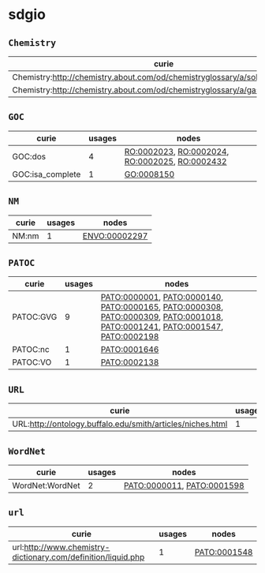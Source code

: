 # sdgio

## `Chemistry`

| curie                                                                           |   usages | nodes                                               |
|---------------------------------------------------------------------------------|----------|-----------------------------------------------------|
| Chemistry:http://chemistry.about.com/od/chemistryglossary/a/soliddefinition.htm |        1 | [PATO:0001546](https://bioregistry.io/PATO:0001546) |
| Chemistry:http://chemistry.about.com/od/chemistryglossary/a/gasdefinition.htm   |        1 | [PATO:0001547](https://bioregistry.io/PATO:0001547) |

## `GOC`

| curie            |   usages | nodes                                                                                                                                                                                              |
|------------------|----------|----------------------------------------------------------------------------------------------------------------------------------------------------------------------------------------------------|
| GOC:dos          |        4 | [RO:0002023](https://bioregistry.io/RO:0002023), [RO:0002024](https://bioregistry.io/RO:0002024), [RO:0002025](https://bioregistry.io/RO:0002025), [RO:0002432](https://bioregistry.io/RO:0002432) |
| GOC:isa_complete |        1 | [GO:0008150](https://bioregistry.io/GO:0008150)                                                                                                                                                    |

## `NM`

| curie   |   usages | nodes                                                 |
|---------|----------|-------------------------------------------------------|
| NM:nm   |        1 | [ENVO:00002297](https://bioregistry.io/ENVO:00002297) |

## `PATOC`

| curie     |   usages | nodes                                                                                                                                                                                                                                                                                                                                                                                                                                                                                       |
|-----------|----------|---------------------------------------------------------------------------------------------------------------------------------------------------------------------------------------------------------------------------------------------------------------------------------------------------------------------------------------------------------------------------------------------------------------------------------------------------------------------------------------------|
| PATOC:GVG |        9 | [PATO:0000001](https://bioregistry.io/PATO:0000001), [PATO:0000140](https://bioregistry.io/PATO:0000140), [PATO:0000165](https://bioregistry.io/PATO:0000165), [PATO:0000308](https://bioregistry.io/PATO:0000308), [PATO:0000309](https://bioregistry.io/PATO:0000309), [PATO:0001018](https://bioregistry.io/PATO:0001018), [PATO:0001241](https://bioregistry.io/PATO:0001241), [PATO:0001547](https://bioregistry.io/PATO:0001547), [PATO:0002198](https://bioregistry.io/PATO:0002198) |
| PATOC:nc  |        1 | [PATO:0001646](https://bioregistry.io/PATO:0001646)                                                                                                                                                                                                                                                                                                                                                                                                                                         |
| PATOC:VO  |        1 | [PATO:0002138](https://bioregistry.io/PATO:0002138)                                                                                                                                                                                                                                                                                                                                                                                                                                         |

## `URL`

| curie                                                      |   usages | nodes                                                 |
|------------------------------------------------------------|----------|-------------------------------------------------------|
| URL:http://ontology.buffalo.edu/smith/articles/niches.html |        1 | [ENVO:00010483](https://bioregistry.io/ENVO:00010483) |

## `WordNet`

| curie           |   usages | nodes                                                                                                    |
|-----------------|----------|----------------------------------------------------------------------------------------------------------|
| WordNet:WordNet |        2 | [PATO:0000011](https://bioregistry.io/PATO:0000011), [PATO:0001598](https://bioregistry.io/PATO:0001598) |

## `url`

| curie                                                         |   usages | nodes                                               |
|---------------------------------------------------------------|----------|-----------------------------------------------------|
| url:http://www.chemistry-dictionary.com/definition/liquid.php |        1 | [PATO:0001548](https://bioregistry.io/PATO:0001548) |

